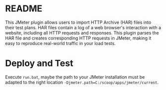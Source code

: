 # README

This JMeter plugin allows users to import HTTP Archive (HAR) files into their test plans. 
HAR files contain a log of a web browser's interaction with a website, including all HTTP 
requests and responses. This plugin parses the HAR file and creates corresponding HTTP 
requests in JMeter, making it easy to reproduce real-world traffic in your load tests.

# Deploy and Test

Execute `run.bat`, maybe the path to your JMeter installation must be adapted to the right location `-Djmeter.path=C:/scoop/apps/jmeter/current`.
